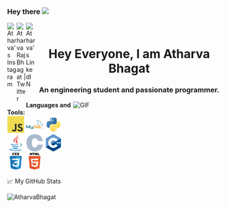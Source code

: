 
<!--
**AtharvaBhagat/AtharvaBhagat** is a ✨ _special_ ✨ repository because its `README.md` (this file) appears on your GitHub profile.

Here are some ideas to get you started:

- 🔭 I’m currently working on ...
- 🌱 I’m currently learning ...
- 👯 I’m looking to collaborate on ...
- 🤔 I’m looking for help with ...
- 💬 Ask me about ...
- 📫 How to reach me: ...
- 😄 Pronouns: ...
- ⚡ Fun fact: ...
-->

### Hey there <img src="https://media.giphy.com/media/hvRJCLFzcasrR4ia7z/giphy.gif" width="25px">
<a href="https://instagram.com//ath.ar.va">
  <img align="left" alt="Atharva's Instagram" width="22px" src="https://cdn.jsdelivr.net/npm/simple-icons@3.0.1/icons/instagram.svg" />
</a>
<a href="https://twitter.com/AtharvaRBhagat">
  <img align="left" alt="Atharva Raj Bhagat | Twitter" width="22px" src="https://raw.githubusercontent.com/peterthehan/peterthehan/master/assets/twitter.svg" />
</a>
<a href=https:"//www.linkedin.com/in/atharva-raj-bhagat-365a8a194/">
  <img align="left" alt="Atharva's LinkedIN" width="22px" src="https://raw.githubusercontent.com/peterthehan/peterthehan/master/assets/linkedin.svg" />
</a>



<br />
<h1 align="center">Hey Everyone, I am Atharva Bhagat</h1>
<h3 align="center">An engineering student and passionate programmer.</h3>
 
<img align="right" alt="GIF" src="https://github.com/abhisheknaiidu/abhisheknaiidu/blob/master/code.gif?raw=true" width="350" height="280" /> 


 
  

**Languages and Tools:**  
<img src="https://raw.githubusercontent.com/devicons/devicon/master/icons/javascript/javascript-original.svg" alt="javascript" width="40" height="40"/>
<img src="https://raw.githubusercontent.com/devicons/devicon/master/icons/mysql/mysql-original-wordmark.svg" alt="mysql" width="40" height="40"/>
<img src="https://raw.githubusercontent.com/devicons/devicon/master/icons/python/python-original.svg" alt="python" width="40" height="40"/>
<img src="https://raw.githubusercontent.com/devicons/devicon/master/icons/java/java-original.svg" alt="java" width="40" height="40"/>
<img src="https://raw.githubusercontent.com/devicons/devicon/master/icons/c/c-original.svg" alt="c" width="40" height="40"/>
<img src="https://raw.githubusercontent.com/devicons/devicon/master/icons/cplusplus/cplusplus-original.svg" alt="cplusplus" width="40" height="40"/> 
<img src="https://raw.githubusercontent.com/devicons/devicon/master/icons/css3/css3-original-wordmark.svg" alt="css3" width="40" height="40"/> 
<img src="https://raw.githubusercontent.com/devicons/devicon/master/icons/html5/html5-original-wordmark.svg" alt="html5" width="40" height="40"/> 



📈 My GitHub Stats

<p> <img src="https://github-readme-stats.vercel.app/api?username=AtharvaBhagat&show_icons=true&theme=gotham" alt="AtharvaBhagat" /></p>
  

